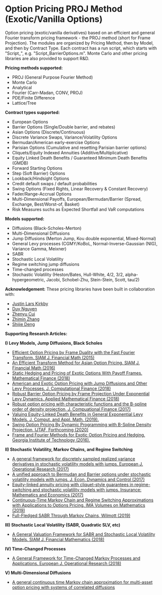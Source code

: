 # Option Pricing PROJ Method (Exotic/Vanilla Options)
Option pricing (exotic/vanilla derivatives) based on an efficient and general Fourier transform pricing framework - the PROJ method (short for Frame Projection). The modules are organized by Pricing Method, then by Model, and then by Contract Type. Each contract has a run script, which starts with "Script_", e.g. "Script_BarrierOptions.m". 
Monte Carlo and other pricing libraries are also provided to support R&D.

<b>Pricing methods supported:</b>
<ul>
  <li> PROJ (General Purpose Fourier Method) </li>
  <li> Monte Carlo </li>
  <li> Analytical </li>
  <li> Fourier (Carr-Madan, CONV, PROJ) </li>
  <li> PDE/Finite Difference </li>
  <li> Lattice/Tree </li>
</ul>  
  
<b>Contract types supported:</b>
<ul>
  <li> European Options </li>
  <li> Barrier Options (Single/Double barrier, and rebates) </li>
  <li> Asian Options (Discrete/Continuous)</li>
  <li> Discrete Variance Swaps, Variance/Volatility Options </li>
  <li> Bermudan/American early-exercise Options </li>
  <li> Parisian Options (Cumulative and resetting Parisian barrier options) </li>
  <li> Cliquets/Equity Indexed Annuities (Additive/Multiplicative)</li>
  <li> Equity Linked Death Benefits / Guaranteed Minimum Death Benefits (GMDB) </li>
  <li> Forward Starting Options </li>
  <li> Step (Soft Barrier) Options </li>
  <li> Lookback/Hindsight Options </li>
  <li> Credit default swaps / default probabilities </li>
  <li> Swing Options (Fixed Rights, Linear Recovery & Constant Recovery) </li>
  <li> Fader/Range-Accrual Options  </li>
  <li> Multi-Dimensional Payoffs, European/Bermudan/Barrier (Spread, Exchange, Best/Worst-of, Basket) </li>
  <li> Risk Measures suchs as Expected Shortfall and VaR computations </li>
 </ul>
  
<b>Models supported:</b>
<ul>
  <li> Diffusions (Black-Scholes-Merton) </li>
  <li> Multi-Dimensional Diffusions
  <li> Jump Diffusions (Merton Jump, Kou double exponential, Mixed-Normal)  </li>
  <li> General Levy processes (CGMY/KoBoL, Normal-Inverse-Gaussian (NIG), Variance Gamma, Meixner) </li>
  <li> SABR </li>
  <li> Stochastic Local Volatility </li>
  <li> Regime switching jump diffusions </li>
  <li> Time-changed processes </li>
  <li> Stochastic Volatility (Heston/Bates, Hull-White, 4/2, 3/2, alpha-hypergeometric, Jacobi, Schobel-Zhu, Stein-Stein, Scott, tau/2)   </li>
</ul>

<b>Acknowledgement:</b>
These pricing libraries have been built in collaboration with:
<ul>
  <li><a href="https://www.researchgate.net/profile/Justin_Kirkby"> Justin Lars Kirkby </a> </li>
  <li><a href="https://www.researchgate.net/profile/Duy_Nguyen125">Duy Nguyen </a> </li>
  <li><a href="https://www.researchgate.net/profile/Zhenyu_Cui"> Zhenyu Cui </a> </li>
  <li><a href="https://www.researchgate.net/profile/Zhimin_Zhang3"> Zhimin Zhang </a> </li>
  <li><a href="https://www2.isye.gatech.edu/people/faculty/Shijie_Deng/"> Shijie Deng </a> </li>
 </ul>

<b> Supporting Research Articles: </b>

<b> I) Levy Models, Jump Diffusions, Black Scholes </b>
<ul>
  <li> 
    <a href="https://www.researchgate.net/publication/271529024_Efficient_Option_Pricing_by_Frame_Duality_with_the_Fast_Fourier_Transform"> Efficient Option Pricing by Frame Duality with the Fast Fourier Transform. SIAM J. Financial Math (2015)</a>
  </li>
  <li> <a href="https://www.researchgate.net/publication/290607662_An_Efficient_Transform_Method_for_Asian_Option_Pricing">An Efficient Transform Method for Asian Option Pricing. SIAM J. Financial Math (2016) </a> 
  </li>
  <li> <a href="https://www.researchgate.net/publication/271529064_Static_Hedging_and_Pricing_of_Exotic_Options_With_Payoff_Frames"> Static Hedging and Pricing of Exotic Options With Payoff Frames. Mathematical Finance (2018) </a>
  </li>
  <li> <a href="https://www.researchgate.net/publication/320720280_American_and_Exotic_Option_Pricing_with_Jump_Diffusions_and_Other_Levy_Processes"> American and Exotic Option Pricing with Jump Diffusions and Other Levy Processes. J. Computational Finance (2018) </a>
  </li>
  <li> <a href="https://www.researchgate.net/publication/271529039_Robust_Barrier_Option_Pricing_by_Frame_Projection_Under_Exponential_Levy_Dynamics"> Robust Barrier Option Pricing by Frame Projection Under Exponential Levy Dynamics. Applied Mathematical Finance (2018) </a> 
  </li>
  <li> <a href="https://www.researchgate.net/publication/320264970_Robust_option_pricing_with_characteristic_functions_and_the_B-spline_order_of_density_projection"> Robust option pricing with characteristic functions and the B-spline order of density projection, J. Compuational Finance (2017) </a> 
  </li>
  <li>
    <a href="https://www.researchgate.net/publication/334822473_Valuing_equity-linked_death_benefits_in_general_exponential_Levy_models"> Valuing Equity-Linked Death Benefits in General Exponential Levy Models. J. Comput. and Appl. Math. (2019). </a>
  </li>
  <li> <a href="https://www.researchgate.net/publication/336281657_Swing_Option_Pricing_by_Dynamic_Programming_with_B-Spline_Density_Projection"> Swing Option Pricing By Dynamic Programming with B-Spline Density Projection, IJTAF, Forthcoming (2020)</a> 
  </li>
    <li>
    <a href="https://smartech.gatech.edu/bitstream/handle/1853/59138/KIRKBY-DISSERTATION-2016.pdf"> Frame and Fourier Methods for Exotic Option Pricing and Hedging. Georgia Institute of Technology (2016). </a>
  </li>
</ul>

<b> II) Stochastic Volatility, Markov Chains, and Regime Switching </b>
<ul>
    <li> <a href="https://www.researchgate.net/publication/315888055_A_general_framework_for_discretely_sampled_realized_variance_derivatives_in_stochastic_volatility_models_with_jumps">A general framework for discretely sampled realized variance derivatives in stochastic volatility models with jumps. European J. Operational Research (2017) </a> 
  </li>
    <li> <a href="https://www.researchgate.net/publication/317056519_A_unified_approach_to_Bermudan_and_Barrier_options_under_stochastic_volatility_models_with_jumps"> A unified approach to Bermudan and Barrier options under stochastic volatility models with jumps. J. Econ. Dynamics and Control (2017)</a> 
  </li>
    <li> <a href="https://www.researchgate.net/publication/314260670_Equity-linked_annuity_pricing_with_cliquet-style_guarantees_in_regime-switching_and_stochastic_volatility_models_with_jumps"> Equity-linked annuity pricing with cliquet-style guarantees in regime-switching and stochastic volatility models with jumps. Insurance: Mathematics and Economics (2017)</a> 
  </li>
    <li> <a href="https://www.researchgate.net/publication/330401656_Continuous-Time_Markov_Chain_and_Regime_Switching_Approximations_with_Applications_to_Options_Pricing"> Continuous-Time Markov Chain and Regime Switching Approximations with Applications to Options Pricing. IMA Volumes on Mathematics (2019)</a> 
  </li>
    <li> <a href="https://www.researchgate.net/publication/334716223_Full-fledged_SABR_Through_Markov_Chains?_sg=wav6ifhPa8HmCsvRzHVqYYPU2VHZKMTyP-1ZX_eeuqYZz5cpfKqZ0OCTODC9Ci1aY8j99amKGjbwZnaf1q1k2cTmLdIfxamtOAx_pXs8.W0biWEvGq-ILKu2DgzAI35-BBXMZp3bN1jBLDKKfSg_FgFd9ci8xXqXQIKbA5UoPE6sUA9GrpH8ByrP8-Xx1aA"> Full-Fledged SABR Through Markov Chains, Wilmott (2019) </a> 
  </li>
</ul>

<b> III) Stochastic Local Volatility (SABR, Quadratic SLV, etc) </b>
<ul>
  <li> <a href="https://www.researchgate.net/publication/324731726_A_General_Valuation_Framework_for_SABR_and_Stochastic_Local_Volatility_Models"> A General Valuation Framework for SABR and Stochastic Local Volatility Models. SIAM J. Financial Mathematics (2018) </a> 
  </li>
</ul>

<b> IV) Time-Changed Processes</b>
<ul>
    <li> <a href="https://www.researchgate.net/publication/327411363_A_General_Framework_for_Time-Changed_Markov_Processes_and_Applications"> A General Framework for Time-Changed Markov Processes and Applications. European J. Operational Research (2018) </a> 
  </li>
</ul>

<b> V) Multi-Dimensional Diffusions </b>
<ul>
  <li>  <a href="https://www.researchgate.net/publication/342174203_A_general_continuous_time_Markov_chain_approximation_for_multi-asset_option_pricing_with_systems_of_correlated_diffusions"> A general continuous time Markov chain approximation for multi-asset option pricing with systems of correlated diffusions </a> 
  </li>
</ul>


